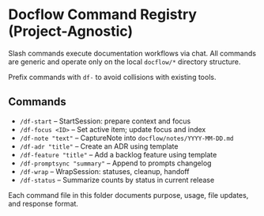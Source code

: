 # Docflow Command Registry (Project-Agnostic)

Slash commands execute documentation workflows via chat. All commands are generic and operate only on the local `docflow/*` directory structure.

Prefix commands with `df-` to avoid collisions with existing tools.

## Commands

- `/df-start` – StartSession: prepare context and focus
- `/df-focus <ID>` – Set active item; update focus and index
- `/df-note "text"` – CaptureNote into `docflow/notes/YYYY-MM-DD.md`
- `/df-adr "title"` – Create an ADR using template
- `/df-feature "title"` – Add a backlog feature using template
- `/df-promptsync "summary"` – Append to prompts changelog
- `/df-wrap` – WrapSession: statuses, cleanup, handoff
- `/df-status` – Summarize counts by status in current release

Each command file in this folder documents purpose, usage, file updates, and response format.

